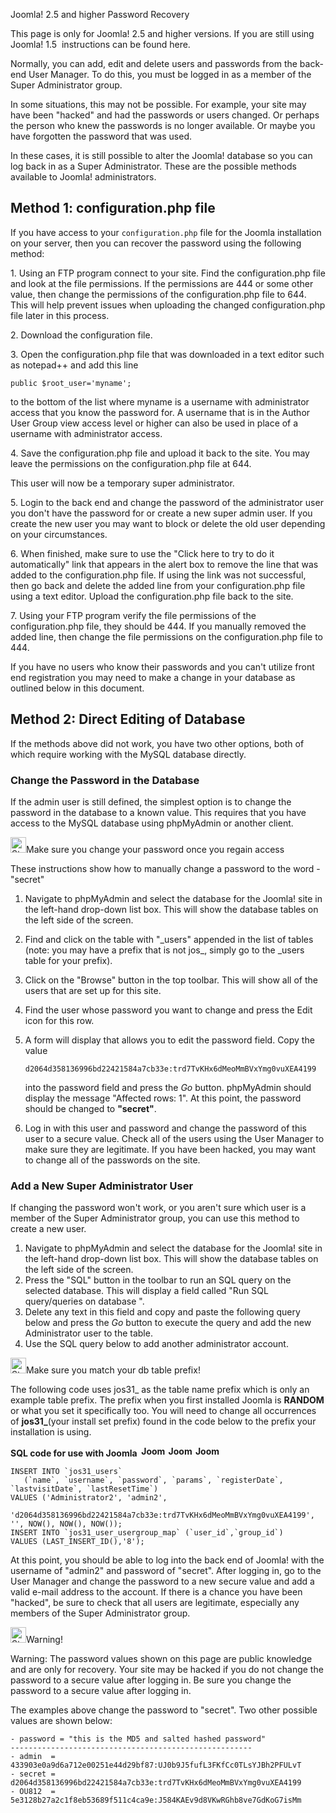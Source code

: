 <!-- Filename: How_do_you_recover_or_reset_your_admin_password%3F / Display title: How do you recover or reset your admin password? -->

Joomla! 2.5 and higher Password Recovery

This page is only for Joomla! 2.5 and higher versions. If you are still
using Joomla! 1.5   instructions can be found
here.

Normally, you can add, edit and delete users and passwords from the
back-end User Manager. To do this, you must be logged in as a member of
the Super Administrator group.

In some situations, this may not be possible. For example, your site may
have been "hacked" and had the passwords or users changed. Or perhaps
the person who knew the passwords is no longer available. Or maybe you
have forgotten the password that was used.

In these cases, it is still possible to alter the Joomla! database so
you can log back in as a Super Administrator. These are the possible
methods available to Joomla! administrators.

## Method 1: configuration.php file

If you have access to your `configuration.php` file for the Joomla
installation on your server, then you can recover the password using the
following method:

1\. Using an FTP program connect to your site. Find the
configuration.php file and look at the file permissions. If the
permissions are 444 or some other value, then change the permissions of
the configuration.php file to 644. This will help prevent issues when
uploading the changed configuration.php file later in this process.

2\. Download the configuration file.

3\. Open the configuration.php file that was downloaded in a text editor
such as notepad++ and add this line

    public $root_user='myname';

to the bottom of the list where myname is a username with administrator
access that you know the password for. A username that is in the Author
User Group view access level or higher can also be used in place of a
username with administrator access.

4\. Save the configuration.php file and upload it back to the site. You
may leave the permissions on the configuration.php file at 644.

This user will now be a temporary super administrator.

5\. Login to the back end and change the password of the administrator
user you don't have the password for or create a new super admin user.
If you create the new user you may want to block or delete the old user
depending on your circumstances.

6\. When finished, make sure to use the "Click here to try to do it
automatically" link that appears in the alert box to remove the line
that was added to the configuration.php file. If using the link was not
successful, then go back and delete the added line from your
configuration.php file using a text editor. Upload the configuration.php
file back to the site.

7\. Using your FTP program verify the file permissions of the
configuration.php file, they should be 444. If you manually removed the
added line, then change the file permissions on the configuration.php
file to 444.

If you have no users who know their passwords and you can't utilize
front end registration you may need to make a change in your database as
outlined below in this document.

## Method 2: Direct Editing of Database

If the methods above did not work, you have two other options, both of
which require working with the MySQL database directly.

### Change the Password in the Database

If the admin user is still defined, the simplest option is to change the
password in the database to a known value. This requires that you have
access to the MySQL database using phpMyAdmin or another client.

<img
src="https://docs.joomla.org/images/thumb/4/41/Stop_hand_nuvola.svg.png/25px-Stop_hand_nuvola.svg.png"
decoding="async"
srcset="https://docs.joomla.org/images/thumb/4/41/Stop_hand_nuvola.svg.png/38px-Stop_hand_nuvola.svg.png 1.5x, https://docs.joomla.org/images/4/41/Stop_hand_nuvola.svg.png 2x"
data-file-width="40" data-file-height="40" width="25" height="25"
alt="Stop hand nuvola.svg.png" />Make sure you change your password once
you regain access

These instructions show how to manually change a password to the word -
"secret"

1.  Navigate to phpMyAdmin and select the database for the Joomla! site
    in the left-hand drop-down list box. This will show the database
    tables on the left side of the screen.

2.  Find and click on the table with "\_users" appended in the list of
    tables (note: you may have a prefix that is not jos\_, simply go to
    the \_users table for your prefix).

3.  Click on the "Browse" button in the top toolbar. This will show all
    of the users that are set up for this site.

4.  Find the user whose password you want to change and press the Edit
    icon for this row.

5.  A form will display that allows you to edit the password field. Copy
    the value

        d2064d358136996bd22421584a7cb33e:trd7TvKHx6dMeoMmBVxYmg0vuXEA4199

    into the password field and press the *Go* button. phpMyAdmin should
    display the message "Affected rows: 1". At this point, the password
    should be changed to **"secret"**.

6.  Log in with this user and password and change the password of this
    user to a secure value. Check all of the users using the User
    Manager to make sure they are legitimate. If you have been hacked,
    you may want to change all of the passwords on the site.

### Add a New Super Administrator User

If changing the password won't work, or you aren't sure which user is a
member of the Super Administrator group, you can use this method to
create a new user.

1.  Navigate to phpMyAdmin and select the database for the Joomla! site
    in the left-hand drop-down list box. This will show the database
    tables on the left side of the screen.
2.  Press the "SQL" button in the toolbar to run an SQL query on the
    selected database. This will display a field called "Run SQL
    query/queries on database ".
3.  Delete any text in this field and copy and paste the following query
    below and press the *Go* button to execute the query and add the new
    Administrator user to the table.
4.  Use the SQL query below to add another administrator account.

<img
src="https://docs.joomla.org/images/thumb/4/41/Stop_hand_nuvola.svg.png/25px-Stop_hand_nuvola.svg.png"
decoding="async"
srcset="https://docs.joomla.org/images/thumb/4/41/Stop_hand_nuvola.svg.png/38px-Stop_hand_nuvola.svg.png 1.5x, https://docs.joomla.org/images/4/41/Stop_hand_nuvola.svg.png 2x"
data-file-width="40" data-file-height="40" width="25" height="25"
alt="Stop hand nuvola.svg.png" />Make sure you match your db table
prefix!

The following code uses jos31\_ as the table name prefix which is only
an example table prefix. The prefix when you first installed Joomla is
**RANDOM** or what you set it specifically too. You will need to change
all occurrences of **jos31\_**(your install set prefix) found in the
code below to the prefix your installation is using.

**SQL code for use with Joomla
 <img src="https://docs.joomla.org/images/5/53/Compat_icon_2_5.png"
decoding="async" data-file-width="40" data-file-height="17" width="40"
height="17" alt="Joomla 2.5" /> <img src="https://docs.joomla.org/images/4/4d/Compat_icon_3_x.png"
decoding="async" data-file-width="40" data-file-height="17" width="40"
height="17" alt="Joomla 3.x" /> <img src="https://docs.joomla.org/images/b/bd/Compat_icon_4_x.png"
decoding="async" data-file-width="40" data-file-height="17" width="40"
height="17" alt="Joomla 4.x" />**

    INSERT INTO `jos31_users`
       (`name`, `username`, `password`, `params`, `registerDate`, `lastvisitDate`, `lastResetTime`)
    VALUES ('Administrator2', 'admin2',
        'd2064d358136996bd22421584a7cb33e:trd7TvKHx6dMeoMmBVxYmg0vuXEA4199', '', NOW(), NOW(), NOW());
    INSERT INTO `jos31_user_usergroup_map` (`user_id`,`group_id`)
    VALUES (LAST_INSERT_ID(),'8');

At this point, you should be able to log into the back end of Joomla!
with the username of "admin2" and password of "secret". After logging
in, go to the User Manager and change the password to a new secure value
and add a valid e-mail address to the account. If there is a chance you
have been "hacked", be sure to check that all users are legitimate,
especially any members of the Super Administrator group.

<img
src="https://docs.joomla.org/images/thumb/4/41/Stop_hand_nuvola.svg.png/25px-Stop_hand_nuvola.svg.png"
decoding="async"
srcset="https://docs.joomla.org/images/thumb/4/41/Stop_hand_nuvola.svg.png/38px-Stop_hand_nuvola.svg.png 1.5x, https://docs.joomla.org/images/4/41/Stop_hand_nuvola.svg.png 2x"
data-file-width="40" data-file-height="40" width="25" height="25"
alt="Stop hand nuvola.svg.png" />Warning!

Warning: The password values shown on this page are public knowledge and
are only for recovery. Your site may be hacked if you do not change the
password to a secure value after logging in. Be sure you change the
password to a secure value after logging in.


The examples above change the password to "secret". Two other possible
values are shown below:

    - password = "this is the MD5 and salted hashed password"
    ------------------------------------------------------
    - admin  = 433903e0a9d6a712e00251e44d29bf87:UJ0b9J5fufL3FKfCc0TLsYJBh2PFULvT
    - secret = d2064d358136996bd22421584a7cb33e:trd7TvKHx6dMeoMmBVxYmg0vuXEA4199
    - OU812  = 5e3128b27a2c1f8eb53689f511c4ca9e:J584KAEv9d8VKwRGhb8ve7GdKoG7isMm
